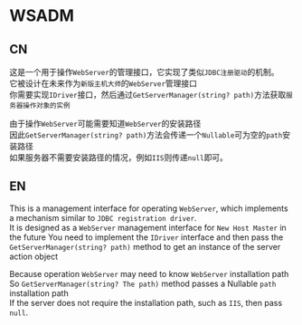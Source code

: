 # WSADM

## CN
这是一个用于操作`WebServer`的管理接口，它实现了类似`JDBC注册驱动`的机制。  
它被设计在未来作为`新版主机大师`的`WebServer`管理接口  
你需要实现`IDriver`接口，然后通过`GetServerManager(string? path)`方法获取`服务器操作对象的实例`  


由于操作`WebServer`可能需要知道`WebServer`的安装路径  
因此`GetServerManager(string? path)`方法会传递一个`Nullable`可为空的`path`安装路径  
如果服务器不需要安装路径的情况，例如`IIS`则传递`null`即可。

## EN

This is a management interface for operating `WebServer`, which implements a mechanism similar to `JDBC registration driver`.  
It is designed as a `WebServer` management interface for `New Host Master` in the future You need to implement the `IDriver` interface and then pass the `GetServerManager(string? path)` method to get an instance of the server action object


Because operation `WebServer` may need to know `WebServer` installation path  
So `GetServerManager(string? The path)` method passes a Nullable `path` installation path  
If the server does not require the installation path, such as `IIS`, then pass `null`.